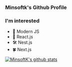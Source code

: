 ### Minsoftk's Github Profile
### I'm interested 

- 🌳 Modern JS
- 🥊 React.js
- 🛠 Nest.js
- 🍀 Next.js

[![MinsoftK's github stats](https://github-readme-stats.vercel.app/api?username=minsoftk&count_private=true&show_icons=true&theme=buefy&hide=issues,contribs)](https://github.com/anuraghazra/github-readme-stats)
